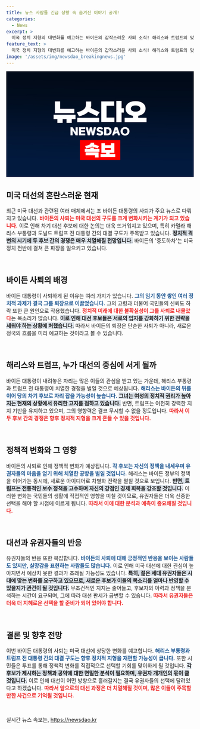 ```yaml
---
title: 뉴스 사람들 긴급 상황 속 숨겨진 이야기 공개!
categories:
  - News
excerpt: >
  미국 정치 지형의 대변화를 예고하는 바이든의 갑작스러운 사퇴 소식! 해리스와 트럼프의 맞대결로 재편될 대선 구도에 주목하라. 106일 남은 이 혼란 속에서 미국은 어떤 선택을 할까?
feature_text: >
  미국 정치 지형의 대변화를 예고하는 바이든의 갑작스러운 사퇴 소식! 해리스와 트럼프의 맞대결로 재편될 대선 구도에 주목하라. 106일 남은 이 혼란 속에서 미국은 어떤 선택을 할까?
image: '/assets/img/newsdao_breakingnews.jpg'
---
```


<p><img src="/assets/img/newsdao_breakingnews.jpg" alt="bookingtag 속보" /></p>

<h2 data-ke-size="size26">미국 대선의 혼란스러운 현재</h2>

<p data-ke-size="size16">최근 미국 대선과 관련된 여러 매체에서는 조 바이든 대통령의 사퇴가 주요 뉴스로 다뤄지고 있습니다. <b><span style="color: #ee2323;">바이든의 사퇴는 미국 대선의 구도를 크게 변화시키는 계기가 되고 있습니다.</span></b> 이로 인해 차기 대선 후보에 대한 논의는 더욱 뜨거워지고 있으며, 특히 카멀라 해리스 부통령과 도널드 트럼프 전 대통령 간의 대결 구도가 주목받고 있습니다. <b><span style="background-color: #21538527;">정치적 격변의 시기에 두 후보 간의 경쟁은 매우 치열해질 전망입니다.</span></b> 바이든의 '중도하차'는 미국 정치 전반에 걸쳐 큰 파장을 일으키고 있습니다.</p>

<p data-ke-size="size16">&nbsp;</p>

<h2 data-ke-size="size26">바이든 사퇴의 배경</h2>

<p data-ke-size="size16">바이든 대통령이 사퇴하게 된 이유는 여러 가지가 있습니다. <b><span style="color: #1a5490;">그의 임기 동안 쌓인 여러 정치적 과제가 결국 그를 퇴장으로 이끌었습니다.</span></b> 그의 고령과 더불어 국민들의 신뢰도 하락 또한 큰 원인으로 작용했습니다. <b><span style="color: #ee2323;">정치적 미래에 대한 불확실성이 그를 사퇴로 내몰았다</span></b>는 목소리가 많습니다. <b><span style="background-color: #21538527;">이로 인해 대선 후보들은 서로의 입지를 강화하기 위한 전략을 세워야 하는 상황에 처했습니다.</span></b> 따라서 바이든의 퇴장은 단순한 사퇴가 아니라, 새로운 정국의 흐름을 미리 예고하는 것이라고 볼 수 있습니다.</p>

<p data-ke-size="size16">&nbsp;</p>

<h2 data-ke-size="size26">해리스와 트럼프, 누가 대선의 중심에 서게 될까</h2>

<p data-ke-size="size16">바이든 대통령이 내려놓은 자리는 많은 이들의 관심을 받고 있는 가운데, 해리스 부통령과 트럼프 전 대통령이 치열한 경쟁을 벌일 것으로 예상됩니다. <b><span style="color: #1a5490;">해리스는 바이든의 뒤를 이어 당의 차기 후보로 자리 잡을 가능성이 높습니다.</span></b> <b><span style="background-color: #21538527;">그녀는 여성의 정치적 권리가 높아지는 현재의 상황에서 유리한 고지를 점하고 있습니다.</span></b> 반면, 트럼프는 여전히 강력한 지지 기반을 유지하고 있으며, 그의 영향력은 결코 무시할 수 없을 정도입니다. <b><span style="color: #ee2323;">따라서 이 두 후보 간의 경쟁은 향후 정치적 지형을 크게 흔들 수 있을 것입니다.</span></b></p>

<p data-ke-size="size16">&nbsp;</p>

<h2 data-ke-size="size26">정책적 변화와 그 영향</h2>

<p data-ke-size="size16">바이든의 사퇴로 인해 정책적 변화가 예상됩니다. <b><span style="color: #1a5490;">각 후보는 자신의 정책을 내세우며 유권자들의 마음을 얻기 위해 치열한 공방을 벌일 것입니다.</span></b> 해리스는 바이든 정부의 정책을 이어가는 동시에, 새로운 아이디어로 차별화 전략을 펼칠 것으로 보입니다. <b><span style="background-color: #21538527;">반면, 트럼프는 전통적인 보수 정책을 고수하며 자신의 강점인 경제 회복을 강조할 것입니다.</span></b> 이러한 변화는 국민들의 생활에 직접적인 영향을 미칠 것이므로, 유권자들은 더욱 신중한 선택을 해야 할 시점에 이르게 됩니다. <b><span style="color: #ee2323;">따라서 이에 대한 분석과 예측이 중요해질 것입니다.</span></b></p>

<p data-ke-size="size16">&nbsp;</p>

<h2 data-ke-size="size26">대선과 유권자들의 반응</h2>

<p data-ke-size="size16">유권자들의 반응 또한 복잡합니다. <b><span style="color: #1a5490;">바이든의 사퇴에 대해 긍정적인 반응을 보이는 사람들도 있지만, 실망감을 표현하는 사람들도 많습니다.</span></b> 이로 인해 미국 대선에 대한 관심이 높아지면서 예상치 못한 결과가 초래될 가능성도 있습니다. <b><span style="background-color: #21538527;">특히, 젊은 세대 유권자들은 시대에 맞는 변화를 요구하고 있으므로, 새로운 후보가 이들의 목소리를 얼마나 반영할 수 있을지가 관건이 될 것입니다.</span></b> 무조건적인 지지는 줄어들고, 후보자의 이력과 정책을 분석하는 시간이 요구되며, 그에 따라 대선 판세가 급변할 수 있습니다. <b><span style="color: #ee2323;">따라서 유권자들은 더욱 더 지혜로운 선택을 할 준비가 되어 있어야 합니다.</span></b></p>

<p data-ke-size="size16">&nbsp;</p>

<h2 data-ke-size="size26">결론 및 향후 전망</h2>

<p data-ke-size="size16">이번 바이든 대통령의 사퇴는 미국 대선에 상당한 변화를 예고합니다. <b><span style="color: #1a5490;">해리스 부통령과 트럼프 전 대통령 간의 대결 구도는 향후 정치적 지형을 재편할 가능성이 큽니다.</span></b> 또한 시민들은 투표를 통해 정책적 변화를 직접적으로 선택할 기회를 맞이하게 될 것입니다. <b><span style="background-color: #21538527;">각 후보가 제시하는 정책과 공약에 대한 면밀한 분석이 필요하며, 유권자 개개인의 몫이 클 것입니다.</span></b> 이로 인해 대선이 어떤 방향으로 흘러갈지는 결국 유권자들의 선택에 달려있다고 하겠습니다. <b><span style="color: #ee2323;">따라서 앞으로의 대선 과정은 더 치열해질 것이며, 많은 이들이 주목할만한 사건으로 기억될 것입니다.</span></b></p>

<p data-ke-size="size16">&nbsp;</p>
실시간 뉴스 속보는, <a href="https://newsdao.kr" rel="dofollow">https://newsdao.kr</a>


